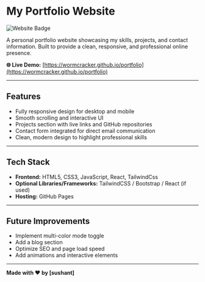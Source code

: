 # My Portfolio Website

![Website Badge](https://img.shields.io/badge/Status-Live-brightgreen)

A personal portfolio website showcasing my skills, projects, and contact information. Built to provide a clean, responsive, and professional online presence.

**🌐 Live Demo:** [https://wormcracker.github.io/portfolio](https://wormcracker.github.io/portfolio)

---

## Features

- Fully responsive design for desktop and mobile
- Smooth scrolling and interactive UI
- Projects section with live links and GitHub repositories
- Contact form integrated for direct email communication
- Clean, modern design to highlight professional skills

---

## Tech Stack

- **Frontend:** HTML5, CSS3, JavaScript, React, TailwindCss
- **Optional Libraries/Frameworks:** TailwindCSS / Bootstrap / React (if used)
- **Hosting:** GitHub Pages

---

## Future Improvements

- Implement multi-color mode toggle
- Add a blog section
- Optimize SEO and page load speed
- Add animations and interactive elements

---

**Made with ❤️ by [sushant]**
